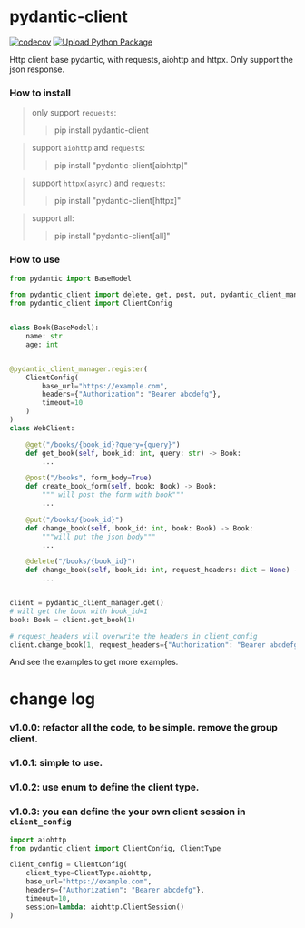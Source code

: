 # pydantic-client

[![codecov](https://codecov.io/gh/ponytailer/pydantic-client/branch/main/graph/badge.svg?token=CZX5V1YP22)](https://codecov.io/gh/ponytailer/pydantic-client) [![Upload Python Package](https://github.com/ponytailer/pydantic-client/actions/workflows/python-publish.yml/badge.svg)](https://github.com/ponytailer/pydantic-client/actions/workflows/python-publish.yml)

Http client base pydantic, with requests, aiohttp and httpx.
Only support the json response.

### How to install

> only support `requests`:
>> pip install pydantic-client

> support `aiohttp` and `requests`:
>> pip install "pydantic-client[aiohttp]"

> support `httpx(async)` and `requests`:
>> pip install "pydantic-client[httpx]"

> support all:
>> pip install "pydantic-client[all]"

### How to use

```python
from pydantic import BaseModel

from pydantic_client import delete, get, post, put, pydantic_client_manager
from pydantic_client import ClientConfig


class Book(BaseModel):
    name: str
    age: int


@pydantic_client_manager.register(
    ClientConfig(
        base_url="https://example.com",
        headers={"Authorization": "Bearer abcdefg"},
        timeout=10
    )
)
class WebClient:

    @get("/books/{book_id}?query={query}")
    def get_book(self, book_id: int, query: str) -> Book:
        ...

    @post("/books", form_body=True)
    def create_book_form(self, book: Book) -> Book:
        """ will post the form with book"""
        ...

    @put("/books/{book_id}")
    def change_book(self, book_id: int, book: Book) -> Book:
        """will put the json body"""
        ...

    @delete("/books/{book_id}")
    def change_book(self, book_id: int, request_headers: dict = None) -> Book:
        ...


client = pydantic_client_manager.get()
# will get the book with book_id=1
book: Book = client.get_book(1)

# request_headers will overwrite the headers in client_config
client.change_book(1, request_headers={"Authorization": "Bearer abcdefg"})

```

And see the examples to get more examples.

# change log

### v1.0.0: refactor all the code, to be simple. remove the group client.

### v1.0.1: simple to use.

### v1.0.2: use enum to define the client type.

### v1.0.3: you can define the your own client session in `client_config`

```python
import aiohttp
from pydantic_client import ClientConfig, ClientType

client_config = ClientConfig(
    client_type=ClientType.aiohttp,
    base_url="https://example.com",
    headers={"Authorization": "Bearer abcdefg"},
    timeout=10,
    session=lambda: aiohttp.ClientSession()
)


```
